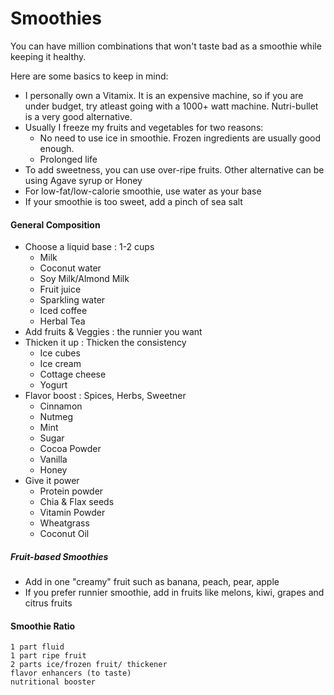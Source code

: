 # Smoothies

You can have million combinations that won't taste bad as a smoothie while keeping it healthy.

Here are some basics to keep in mind:

* I personally own a Vitamix. It is an expensive machine, so if you are under budget, try atleast going with a 1000+ watt machine. Nutri-bullet is a very good alternative.
* Usually I freeze my fruits and vegetables for two reasons:
  * No need to use ice in smoothie. Frozen ingredients are usually good enough.
  * Prolonged life
* To add sweetness, you can use over-ripe fruits. Other alternative can be using Agave syrup or Honey
* For low-fat/low-calorie smoothie, use water as your base
* If your smoothie is too sweet, add a pinch of sea salt

#### General Composition

* Choose a liquid base : 1-2 cups
  * Milk
  * Coconut water
  * Soy Milk/Almond Milk
  * Fruit juice
  * Sparkling water
  * Iced coffee
  * Herbal Tea
* Add fruits & Veggies : the runnier you want
* Thicken it up : Thicken the consistency
  * Ice cubes
  * Ice cream
  * Cottage cheese
  * Yogurt
* Flavor boost : Spices, Herbs, Sweetner
  * Cinnamon
  * Nutmeg
  * Mint
  * Sugar
  * Cocoa Powder
  * Vanilla
  * Honey
* Give it power
  * Protein powder
  * Chia & Flax seeds
  * Vitamin Powder
  * Wheatgrass
  * Coconut Oil

##### Fruit-based Smoothies

* Add in one "creamy" fruit such as banana, peach, pear, apple
* If you prefer runnier smoothie, add in fruits like melons, kiwi, grapes and citrus fruits

#### Smoothie Ratio

```
1 part fluid
1 part ripe fruit
2 parts ice/frozen fruit/ thickener
flavor enhancers (to taste)
nutritional booster
```




